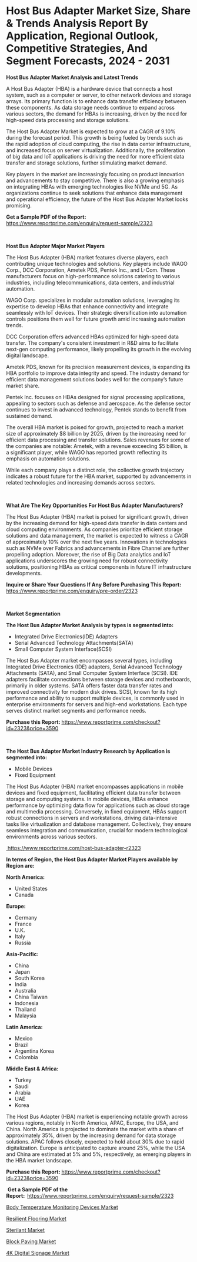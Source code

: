 <p><h1>Host Bus Adapter Market Size, Share & Trends Analysis Report By Application, Regional Outlook, Competitive Strategies, And Segment Forecasts, 2024 - 2031</h1></p><p><strong>Host Bus Adapter Market Analysis and Latest Trends</strong></p>
<p><p>A Host Bus Adapter (HBA) is a hardware device that connects a host system, such as a computer or server, to other network devices and storage arrays. Its primary function is to enhance data transfer efficiency between these components. As data storage needs continue to expand across various sectors, the demand for HBAs is increasing, driven by the need for high-speed data processing and storage solutions.</p><p>The Host Bus Adapter Market is expected to grow at a CAGR of 9.10% during the forecast period. This growth is being fueled by trends such as the rapid adoption of cloud computing, the rise in data center infrastructure, and increased focus on server virtualization. Additionally, the proliferation of big data and IoT applications is driving the need for more efficient data transfer and storage solutions, further stimulating market demand.</p><p>Key players in the market are increasingly focusing on product innovation and advancements to stay competitive. There is also a growing emphasis on integrating HBAs with emerging technologies like NVMe and 5G. As organizations continue to seek solutions that enhance data management and operational efficiency, the future of the Host Bus Adapter Market looks promising.</p></p>
<p><strong>Get a Sample PDF of the Report:&nbsp;</strong> <a href="https://www.reportprime.com/enquiry/request-sample/2323?utm_campaign=63&utm_medium=2&utm_source=Github&utm_content=ia&utm_term=15112024&utm_id=host-bus-adapter">https://www.reportprime.com/enquiry/request-sample/2323</a></p>
<p>&nbsp;</p>
<p><strong>Host Bus Adapter Major Market Players</strong></p>
<p><p>The Host Bus Adapter (HBA) market features diverse players, each contributing unique technologies and solutions. Key players include WAGO Corp., DCC Corporation, Ametek PDS, Pentek Inc., and L-Com. These manufacturers focus on high-performance solutions catering to various industries, including telecommunications, data centers, and industrial automation.</p><p>WAGO Corp. specializes in modular automation solutions, leveraging its expertise to develop HBAs that enhance connectivity and integrate seamlessly with IoT devices. Their strategic diversification into automation controls positions them well for future growth amid increasing automation trends.</p><p>DCC Corporation offers advanced HBAs optimized for high-speed data transfer. The company's consistent investment in R&D aims to facilitate next-gen computing performance, likely propelling its growth in the evolving digital landscape.</p><p>Ametek PDS, known for its precision measurement devices, is expanding its HBA portfolio to improve data integrity and speed. The industry demand for efficient data management solutions bodes well for the company’s future market share.</p><p>Pentek Inc. focuses on HBAs designed for signal processing applications, appealing to sectors such as defense and aerospace. As the defense sector continues to invest in advanced technology, Pentek stands to benefit from sustained demand.</p><p>The overall HBA market is poised for growth, projected to reach a market size of approximately $8 billion by 2025, driven by the increasing need for efficient data processing and transfer solutions. Sales revenues for some of the companies are notable: Ametek, with a revenue exceeding $5 billion, is a significant player, while WAGO has reported growth reflecting its emphasis on automation solutions.</p><p>While each company plays a distinct role, the collective growth trajectory indicates a robust future for the HBA market, supported by advancements in related technologies and increasing demands across sectors.</p></p>
<p>&nbsp;</p>
<p><strong>What Are The Key Opportunities For Host Bus Adapter Manufacturers?</strong></p>
<p><p>The Host Bus Adapter (HBA) market is poised for significant growth, driven by the increasing demand for high-speed data transfer in data centers and cloud computing environments. As companies prioritize efficient storage solutions and data management, the market is expected to witness a CAGR of approximately 10% over the next five years. Innovations in technologies such as NVMe over Fabrics and advancements in Fibre Channel are further propelling adoption. Moreover, the rise of Big Data analytics and IoT applications underscores the growing need for robust connectivity solutions, positioning HBAs as critical components in future IT infrastructure developments.</p></p>
<p><strong>Inquire or Share Your Questions If Any Before Purchasing This Report:</strong> <a href="https://www.reportprime.com/enquiry/pre-order/2323?utm_campaign=63&utm_medium=2&utm_source=Github&utm_content=ia&utm_term=15112024&utm_id=host-bus-adapter">https://www.reportprime.com/enquiry/pre-order/2323</a></p>
<p>&nbsp;</p>
<p><strong>Market Segmentation</strong></p>
<p><strong>The Host Bus Adapter Market Analysis by types is segmented into:</strong></p>
<p><ul><li>Integrated Drive Electronics(IDE) Adapters</li><li>Serial Advanced Technology Attachments(SATA)</li><li>Small Computer System Interface(SCSI)</li></ul></p>
<p><p>The Host Bus Adapter market encompasses several types, including Integrated Drive Electronics (IDE) adapters, Serial Advanced Technology Attachments (SATA), and Small Computer System Interface (SCSI). IDE adapters facilitate connections between storage devices and motherboards, primarily in older systems. SATA offers faster data transfer rates and improved connectivity for modern disk drives. SCSI, known for its high performance and ability to support multiple devices, is commonly used in enterprise environments for servers and high-end workstations. Each type serves distinct market segments and performance needs.</p></p>
<p><strong>Purchase this Report:&nbsp;</strong><a href="https://www.reportprime.com/checkout?id=2323&price=3590&utm_campaign=63&utm_medium=2&utm_source=Github&utm_content=ia&utm_term=15112024&utm_id=host-bus-adapter">https://www.reportprime.com/checkout?id=2323&price=3590</a></p>
<p>&nbsp;</p>
<p><strong>The Host Bus Adapter Market Industry Research by Application is segmented into:</strong></p>
<p><ul><li>Mobile Devices</li><li>Fixed Equipment</li></ul></p>
<p><p>The Host Bus Adapter (HBA) market encompasses applications in mobile devices and fixed equipment, facilitating efficient data transfer between storage and computing systems. In mobile devices, HBAs enhance performance by optimizing data flow for applications such as cloud storage and multimedia processing. Conversely, in fixed equipment, HBAs support robust connections in servers and workstations, driving data-intensive tasks like virtualization and database management. Collectively, they ensure seamless integration and communication, crucial for modern technological environments across various sectors.</p></p>
<p><a href="https://www.reportprime.com/host-bus-adapter-r2323?utm_campaign=63&utm_medium=2&utm_source=Github&utm_content=ia&utm_term=15112024&utm_id=host-bus-adapter">&nbsp;https://www.reportprime.com/host-bus-adapter-r2323</a></p>
<p><strong>In terms of Region, the Host Bus Adapter Market Players available by Region are:</strong></p>
<p>
    <p> <strong> North America: </strong>
        <ul>
            <li>United States</li>
            <li>Canada</li>
        </ul>
        </p> 
    <p> <strong> Europe: </strong>
        <ul>
            <li>Germany</li>
            <li>France</li>
            <li>U.K.</li>
            <li>Italy</li>
            <li>Russia</li>
        </ul>
        </p> 
    <p> <strong> Asia-Pacific: </strong>
        <ul>
            <li>China</li>
            <li>Japan</li>
            <li>South Korea</li>
            <li>India</li>
            <li>Australia</li>
            <li>China Taiwan</li>
            <li>Indonesia</li>
            <li>Thailand</li>
            <li>Malaysia</li>
        </ul>
        </p> 
    <p> <strong> Latin America: </strong>
        <ul>
            <li>Mexico</li>
            <li>Brazil</li>
            <li>Argentina Korea</li>
            <li>Colombia</li>
        </ul>
        </p> 
    <p> <strong> Middle East & Africa: </strong>
        <ul>
            <li>Turkey</li>
            <li>Saudi</li>
            <li>Arabia</li>
            <li>UAE</li>
            <li>Korea</li>
        </ul>
    </p>
    </p>
<p><p>The Host Bus Adapter (HBA) market is experiencing notable growth across various regions, notably in North America, APAC, Europe, the USA, and China. North America is projected to dominate the market with a share of approximately 35%, driven by the increasing demand for data storage solutions. APAC follows closely, expected to hold about 30% due to rapid digitalization. Europe is anticipated to capture around 25%, while the USA and China are estimated at 5% and 5%, respectively, as emerging players in the HBA market landscape.</p></p>
<p><strong>Purchase this Report: </strong><a href="https://www.reportprime.com/checkout?id=2323&price=3590&utm_campaign=63&utm_medium=2&utm_source=Github&utm_content=ia&utm_term=15112024&utm_id=host-bus-adapter">https://www.reportprime.com/checkout?id=2323&price=3590</a></p>
<p>&nbsp;<strong>Get a Sample PDF of the Report:&nbsp;&nbsp;</strong><a href="https://www.reportprime.com/enquiry/request-sample/2323?utm_campaign=63&utm_medium=2&utm_source=Github&utm_content=ia&utm_term=15112024&utm_id=host-bus-adapter">https://www.reportprime.com/enquiry/request-sample/2323</a></p>
<p><strong></strong></p>
<p><p><a href="https://issuu.com/reportprime-2/docs/body-temperature-monitoring-devices_165a6693427b41?utm_campaign=63&utm_medium=2&utm_source=Github&utm_content=ia&utm_term=15112024&utm_id=host-bus-adapter">Body Temperature Monitoring Devices Market</a></p><p><a href="https://issuu.com/reportprime-2/docs/resilient-flooring-market-size-2030_d52fccdcecb8b0?utm_campaign=63&utm_medium=2&utm_source=Github&utm_content=ia&utm_term=15112024&utm_id=host-bus-adapter">Resilient Flooring Market</a></p><p><a href="https://www.linkedin.com/pulse/global-sterilant-market-share-growth-opportunities-growing-kcgbc?utm_campaign=63&utm_medium=2&utm_source=Github&utm_content=ia&utm_term=15112024&utm_id=host-bus-adapter">Sterilant Market</a></p><p><a href="https://www.linkedin.com/pulse/global-block-paving-129-cagr-forecast-2024-2031-iris-sight-uaobc?utm_campaign=63&utm_medium=2&utm_source=Github&utm_content=ia&utm_term=15112024&utm_id=host-bus-adapter">Block Paving Market</a></p><p><a href="https://github.com/WashimHussain441/Market-Research-Report-List-1/blob/main/4k-digital-signage-market.md?utm_campaign=63&utm_medium=2&utm_source=Github&utm_content=ia&utm_term=15112024&utm_id=host-bus-adapter">4K Digital Signage Market</a></p></p>